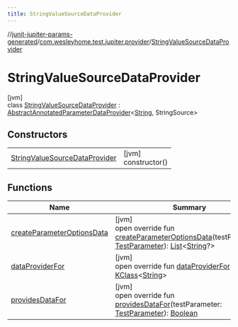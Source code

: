```yaml
---
title: StringValueSourceDataProvider
---
```

//[junit-jupiter-params-generated](../../../index.html)/[com.wesleyhome.test.jupiter.provider](../index.html)/[StringValueSourceDataProvider](index.html)



# StringValueSourceDataProvider



[jvm]\
class [StringValueSourceDataProvider](index.html) : [AbstractAnnotatedParameterDataProvider](../-abstract-annotated-parameter-data-provider/index.html)&lt;[String](https://kotlinlang.org/api/latest/jvm/stdlib/kotlin/-string/index.html), StringSource&gt;



## Constructors


| | |
|---|---|
| [StringValueSourceDataProvider](-string-value-source-data-provider.html) | [jvm]<br>constructor() |


## Functions


| Name | Summary |
|---|---|
| [createParameterOptionsData](create-parameter-options-data.html) | [jvm]<br>open override fun [createParameterOptionsData](create-parameter-options-data.html)(testParameter: [TestParameter](../-test-parameter/index.html)): [List](https://kotlinlang.org/api/latest/jvm/stdlib/kotlin.collections/-list/index.html)&lt;[String](https://kotlinlang.org/api/latest/jvm/stdlib/kotlin/-string/index.html)?&gt; |
| [dataProviderFor](../-abstract-parameter-data-provider/data-provider-for.html) | [jvm]<br>open override fun [dataProviderFor](../-abstract-parameter-data-provider/data-provider-for.html)(): [KClass](https://kotlinlang.org/api/latest/jvm/stdlib/kotlin.reflect/-k-class/index.html)&lt;[String](https://kotlinlang.org/api/latest/jvm/stdlib/kotlin/-string/index.html)&gt; |
| [providesDataFor](../-abstract-annotated-parameter-data-provider/provides-data-for.html) | [jvm]<br>open override fun [providesDataFor](../-abstract-annotated-parameter-data-provider/provides-data-for.html)(testParameter: [TestParameter](../-test-parameter/index.html)): [Boolean](https://kotlinlang.org/api/latest/jvm/stdlib/kotlin/-boolean/index.html) |

